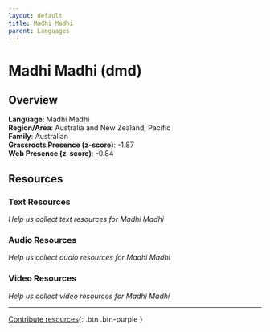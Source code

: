```yaml
---
layout: default
title: Madhi Madhi
parent: Languages
---
```


# Madhi Madhi (dmd)

## Overview

**Language**: Madhi Madhi  
**Region/Area**: Australia and New Zealand, Pacific  
**Family**: Australian  
**Grassroots Presence (z-score)**: -1.87  
**Web Presence (z-score)**: -0.84  

## Resources

### Text Resources
*Help us collect text resources for Madhi Madhi*

### Audio Resources
*Help us collect audio resources for Madhi Madhi*

### Video Resources
*Help us collect video resources for Madhi Madhi*

---

[Contribute resources](https://forms.office.com/e/1SfLJx3u1r){: .btn .btn-purple }
